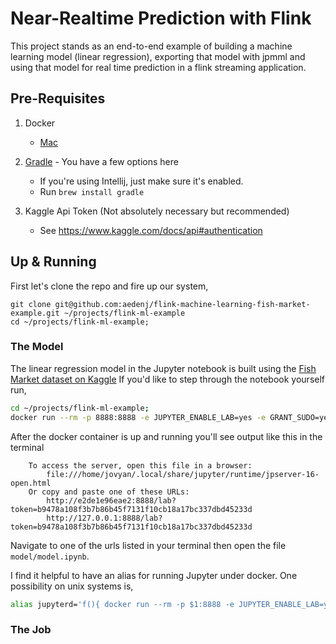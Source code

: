 Near-Realtime Prediction with Flink
=========================================
This project stands as an end-to-end example of building a machine learning model (linear regression), exporting that model with jpmml and using that model for real time prediction in a flink streaming application.


## Pre-Requisites

1. Docker
    + [Mac](https://download.docker.com/mac/stable/Docker.dmg)

1. [Gradle](https://gradle.org) - You have a few options here
    + If you're using Intellij, just make sure it's enabled.
    + Run `brew install gradle`

1. Kaggle Api Token (Not absolutely necessary but recommended)
    + See https://www.kaggle.com/docs/api#authentication


## Up & Running
First let's clone the repo and fire up our system,

```
git clone git@github.com:aedenj/flink-machine-learning-fish-market-example.git ~/projects/flink-ml-example
cd ~/projects/flink-ml-example;
```

### The Model

The linear regression model in the Jupyter notebook is built using the [Fish Market dataset on Kaggle](https://www.kaggle.com/aungpyaeap/fish-market)
If you'd like to step through the notebook yourself run,

```bash
cd ~/projects/flink-ml-example;
docker run --rm -p 8888:8888 -e JUPYTER_ENABLE_LAB=yes -e GRANT_SUDO=yes --user root -v ~/.kaggle:/home/jovyan/.kaggle -v "$PWD":/home/jovyan/work jupyter/pyspark-notebook
```

After the docker container is up and running you'll see output like this in the terminal

```
    To access the server, open this file in a browser:
        file:///home/jovyan/.local/share/jupyter/runtime/jpserver-16-open.html
    Or copy and paste one of these URLs:
        http://e2de1e96eae2:8888/lab?token=b9478a108f3b7b86b45f7131f10cb18a17bc337dbd45233d
        http://127.0.0.1:8888/lab?token=b9478a108f3b7b86b45f7131f10cb18a17bc337dbd45233d
```

Navigate to one of the urls listed in your terminal then open the file `model/model.ipynb`.

I find it helpful to have an alias for running Jupyter under docker. One possibility on unix systems is,

```bash
alias jupyterd='f(){ docker run --rm -p $1:8888 -e JUPYTER_ENABLE_LAB=yes -e GRANT_SUDO=yes --user root -v ~/.kaggle:/home/jovyan/.kaggle -v "$PWD":/home/jovyan/work jupyter/pyspark-notebook; unset -f f; }; f'
```

### The Job
